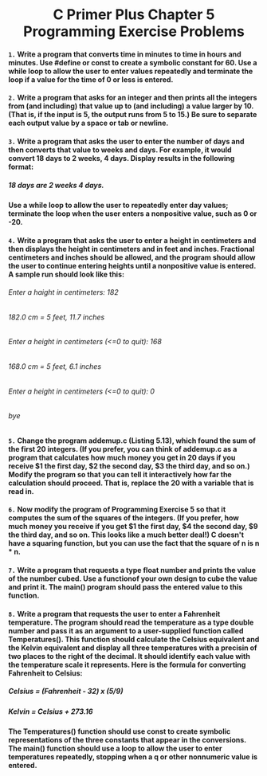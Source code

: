 # <h1 align='center'> C Primer Plus Chapter 5 Programming Exercise Problems

#### `1.` Write a program that converts time in minutes to time in hours and minutes. Use #define or const to create a symbolic constant for 60. Use a while loop to allow the user to enter values repeatedly and terminate the loop if a value for the time of 0 or less is entered. 

#### `2.` Write a program that asks for an integer and then prints all the integers from (and including) that value up to (and including) a value larger by 10. (That is, if the input is 5, the output runs from 5 to 15.) Be sure to separate each output value by a space or tab or newline.

#### `3.` Write a program that asks the user to enter the number of days and then converts that value to weeks and days. For example, it would convert 18 days to 2 weeks, 4 days. Display results in the following format:
##### 18 days are 2 weeks 4 days.
#### Use a while loop to allow the user to repeatedly enter day values; terminate the loop when the user enters a nonpositive value, such as 0 or -20.

#### `4.` Write a program that asks the user to enter a height in centimeters and then displays the height in centimeters and in feet and inches. Fractional centimeters and inches should be allowed, and the program should allow the user to continue entering heights until a nonpositive value is entered. A sample run should look like this:

###### Enter a haight in centimeters: 182
###### 182.0 cm = 5 feet, 11.7 inches
###### Enter a height in centimeters (<=0 to quit): 168
###### 168.0 cm = 5 feet, 6.1 inches
###### Enter a height in centimeters (<=0 to quit): 0
###### bye

#### `5.` Change the program addemup.c (Listing 5.13), which found the sum of the first 20 integers. (If you prefer, you can think of addemup.c as a program that calculates how much money you get in 20 days if you receive $1 the first day, $2 the second day, $3 the third day, and so on.) Modify the program so that you can tell it interactively how far the calculation should proceed. That is, replace the 20 with a variable that is read in.

#### `6.` Now modify the program of Programming Exercise 5 so that it computes the sum of the squares of the integers. (If you prefer, how much money you receive if you get $1 the first day, $4 the second day, $9 the third day, and so on. This looks like a much better deal!) C doesn't have a squaring function, but you can use the fact that the square of n is n * n.

#### `7.` Write a program that requests a type float number and prints the value of the number cubed. Use a functionof your own design to cube the value and print it. The main() program should pass the entered value to this function. 

#### `8.` Write a program that requests the user to enter a Fahrenheit temperature. The program should read the temperature as a type double number and pass it as an argument to a user-supplied function called Temperatures(). This function should calculate the Celsius equivalent and the Kelvin equivalent and display all three temperatures with a precisin of two places to the right of the decimal. It should identify each value with the temperature scale it represents. Here is the formula for converting Fahrenheit to Celsius:

##### Celsius = (Fahrenheit - 32) x (5/9)
##### Kelvin = Celsius + 273.16

#### The Temperatures() function should use const to create symbolic representations of the three constants that appear in the conversions. The main() function should use a loop to allow the user to enter temperatures repeatedly, stopping when a q or other nonnumeric value is entered. 
